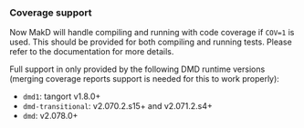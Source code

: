 ### Coverage support

Now MakD will handle compiling and running with code coverage if `COV=1` is
used. This should be provided for both compiling and running tests. Please
refer to the documentation for more details.

Full support in only provided by the following DMD runtime versions (merging
coverage reports support is needed for this to work properly):

* ``dmd1``: tangort v1.8.0+
* ``dmd-transitional``: v2.070.2.s15+ and v2.071.2.s4+
* ``dmd``: v2.078.0+
